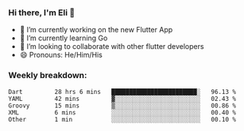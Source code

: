 ### Hi there, I'm Eli 👋
- 🔭 I’m currently working on the new Flutter App
- 🌱 I’m currently learning Go
- 🦄 I’m looking to collaborate with other flutter developers
- 😄 Pronouns: He/Him/His

### Weekly breakdown:
<!--START_SECTION:waka-->

```text
Dart         28 hrs 6 mins   ████████████████████████░   96.13 %
YAML         42 mins         ▓░░░░░░░░░░░░░░░░░░░░░░░░   02.43 %
Groovy       15 mins         ▒░░░░░░░░░░░░░░░░░░░░░░░░   00.86 %
XML          6 mins          ░░░░░░░░░░░░░░░░░░░░░░░░░   00.40 %
Other        1 min           ░░░░░░░░░░░░░░░░░░░░░░░░░   00.10 %
```

<!--END_SECTION:waka-->
